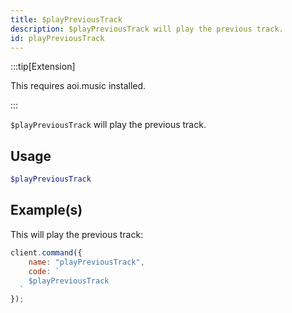 ```yaml
---
title: $playPreviousTrack
description: $playPreviousTrack will play the previous track.
id: playPreviousTrack
---
```


:::tip[Extension]

This requires aoi.music installed.

:::

`$playPreviousTrack` will play the previous track.

## Usage

```php
$playPreviousTrack
```

## Example(s)

This will play the previous track:

```javascript
client.command({
    name: "playPreviousTrack",
    code: `
    $playPreviousTrack
  `
});
```
